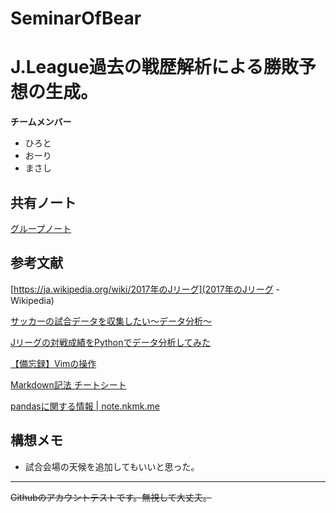 # SeminarOfBear

# J.League過去の戦歴解析による勝敗予想の生成。

**チームメンバー**
* ひろと
* おーり
* まさし



## 共有ノート
[グループノート](https://docs.google.com/document/d/1UogcMVXJ5-siMRlcqXcS3fwUAkEcEVcJD9T2mvgNk7M/edit?tab=t.j4wy9d6ej5kb#heading=h.8h9jni7b0rj4)



## 参考文献
[https://ja.wikipedia.org/wiki/2017年のJリーグ](2017年のJリーグ - Wikipedia)

[サッカーの試合データを収集したい〜データ分析〜](https://qiita.com/wooooo/items/ef97c50e6c8daa531420)

[Jリーグの対戦成績をPythonでデータ分析してみた](https://qiita.com/wooooo/items/ab55104b4ae031291a62)

[【備忘録】Vimの操作](https://qiita.com/one-a/items/a4e1d5a736d8408fd089)

[Markdown記法 チートシート](https://qiita.com/Qiita/items/c686397e4a0f4f11683d#リンクカード)

[pandasに関する情報 | note.nkmk.me](https://note.nkmk.me/pandas/)



## 構想メモ
* 試合会場の天候を追加してもいいと思った。




***

~~Githubのアカウントテストです。無視して大丈夫。~~
